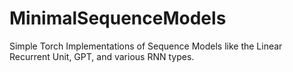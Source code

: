 # MinimalSequenceModels
Simple Torch Implementations of Sequence Models like the Linear Recurrent Unit, GPT, and various RNN types. 
